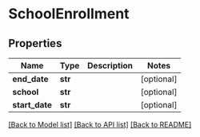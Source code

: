 # SchoolEnrollment

## Properties
Name | Type | Description | Notes
------------ | ------------- | ------------- | -------------
**end_date** | **str** |  | [optional] 
**school** | **str** |  | [optional] 
**start_date** | **str** |  | [optional] 

[[Back to Model list]](../README.md#documentation-for-models) [[Back to API list]](../README.md#documentation-for-api-endpoints) [[Back to README]](../README.md)


